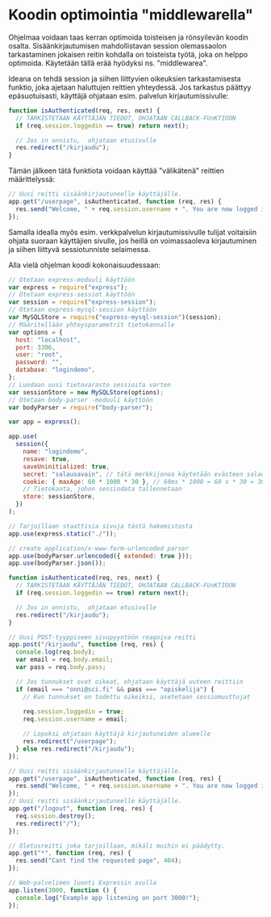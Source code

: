 # Koodin optimointia "middlewarella"

Ohjelmaa voidaan taas kerran optimoida toisteisen ja rönsyilevän koodin osalta. Sisäänkirjautumisen mahdollistavan session olemassaolon tarkastaminen jokaisen reitin kohdalla on toisteista työtä, joka on helppo optimoida. Käytetään tällä erää hyödyksi ns. "middlewarea".

Ideana on tehdä session ja siihen liittyvien oikeuksien tarkastamisesta funktio, joka ajetaan haluttujen reittien yhteydessä. Jos tarkastus päättyy epäsuotuisasti, käyttäjä ohjataan esim. palvelun kirjautumissivulle:

```javascript
function isAuthenticated(req, res, next) {
  // TARKISTETAAN KÄYTTÄJÄN TIEDOT, OHJATAAN CALLBACK-FUnKTIOON
  if (req.session.loggedin == true) return next();

  // Jos in onnistu,  ohjataan etusivulle
  res.redirect("/kirjaudu");
}
```

Tämän jälkeen tätä funktiota voidaan käyttää "välikätenä" reittien määrittelyssä:

```javascript
// Uusi reitti sisäänkirjautuneelle käyttäjälle.
app.get("/userpage", isAuthenticated, function (req, res) {
  res.send("Welcome, " + req.session.username + ". You are now logged in!");
});
```

Samalla idealla myös esim. verkkpalvelun kirjautumissivulle tulijat voitaisiin ohjata suoraan käyttäjien sivulle, jos heillä on voimassaoleva kirjautuminen ja siihen liittyvä sessiotunniste selaimessa.

Alla vielä ohjelman koodi kokonaisuudessaan:

```javascript
// Otetaan express-moduuli käyttöön
var express = require("express");
// Otetaan express-sessiot käyttöön
var session = require("express-session");
// Otetaan express-mysql-session käyttöön
var MySQLStore = require("express-mysql-session")(session);
// Määritellään yhteysparametrit tietokannalle
var options = {
  host: "localhost",
  port: 3306,
  user: "root",
  password: "",
  database: "logindemo",
};
// Luodaan uusi tietovarasto sessioita varten
var sessionStore = new MySQLStore(options);
// Otetaan body-parser -moduuli käyttöön
var bodyParser = require("body-parser");

var app = express();

app.use(
  session({
    name: "logindemo",
    resave: true,
    saveUninitialized: true,
    secret: "salausavain", // tätä merkkijonoa käytetään evästeen salaukseen
    cookie: { maxAge: 60 * 1000 * 30 }, // 60ms * 1000 = 60 s * 30 = 30 min
    // Tietokanta, johon sessiodata tallennetaan
    store: sessionStore,
  })
);

// Tarjoillaan staattisia sivuja tästä hakemistosta
app.use(express.static("./"));

// create application/x-www-form-urlencoded parser
app.use(bodyParser.urlencoded({ extended: true }));
app.use(bodyParser.json());

function isAuthenticated(req, res, next) {
  // TARKISTETAAN KÄYTTÄJÄN TIEDOT, OHJATAAN CALLBACK-FUnKTIOON
  if (req.session.loggedin == true) return next();

  // Jos in onnistu,  ohjataan etusivulle
  res.redirect("/kirjaudu");
}

// Uusi POST-tyyppiseen sivupyyntöön reagoiva reitti
app.post("/kirjaudu", function (req, res) {
  console.log(req.body);
  var email = req.body.email;
  var pass = req.body.pass;

  // Jos tunnukset ovat oikeat, ohjataan käyttäjä uuteen reittiin
  if (email === "onni@sci.fi" && pass === "opiskelija") {
    // Kun tunnukset on todettu oikeiksi, asetetaan sessiomuuttujat
   
    req.session.loggedin = true;
    req.session.username = email;

    // Lopuksi ohjataan käyttäjä kirjautuneiden alueelle
    res.redirect("/userpage");
  } else res.redirect("/kirjaudu");
});

// Uusi reitti sisäänkirjautuneelle käyttäjälle.
app.get("/userpage", isAuthenticated, function (req, res) {
  res.send("Welcome, " + req.session.username + ". You are now logged in!");
});
// Uusi reitti sisäänkirjautuneelle käyttäjälle.
app.get("/logout", function (req, res) {
  req.session.destroy();
  res.redirect("/");
});

// Oletusreitti joka tarjoillaan, mikäli muihin ei päädytty.
app.get("*", function (req, res) {
  res.send("Cant find the requested page", 404);
});

// Web-palvelimen luonti Expressin avulla
app.listen(3000, function () {
  console.log("Example app listening on port 3000!");
});

```


